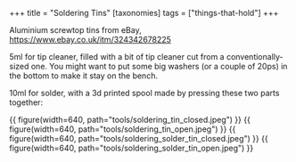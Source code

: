 +++
title = "Soldering Tins"
[taxonomies]
tags = ["things-that-hold"]
+++

Aluminium screwtop tins from eBay, https://www.ebay.co.uk/itm/324342678225

5ml for tip cleaner, filled with a bit of tip cleaner cut from a conventionally-sized one. You might want to put some big washers (or a couple of 20ps) in the bottom to make it stay on the bench.

10ml for solder, with a 3d printed spool made by pressing these two parts together:
[<core>](<solder spool core.stl>)
[<end>](<solder spool end.stl>)

{{ figure(width=640, path="tools/soldering_tin_closed.jpeg") }}
{{ figure(width=640, path="tools/soldering_tin_open.jpeg") }}
{{ figure(width=640, path="tools/soldering_solder_tin_closed.jpeg") }}
{{ figure(width=640, path="tools/soldering_solder_tin_open.jpeg") }}
